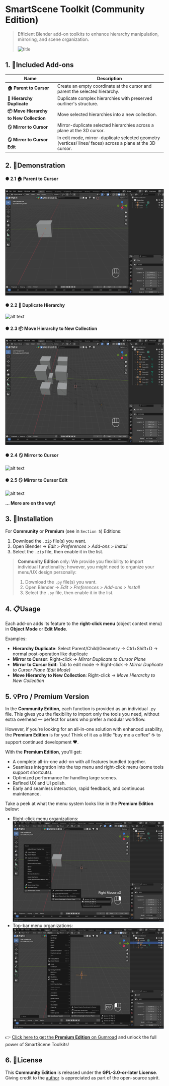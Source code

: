 # SmartScene Toolkit (Community Edition)

> Efficient Blender add-on toolkits to enhance hierarchy manipulation, mirroring, and scene organization.
> 
> ![title](https://github.com/user-attachments/assets/559d43fe-de29-4781-88d0-10394bb7fda8)

## 1. 🧩Included Add-ons

| Name | Description |
|------|-------------|
| **🏠 Parent to Cursor** | Create an empty coordinate at the cursor and parent the selected hierarchy. |
| **🧬 Hierarchy Duplicate** | Duplicate complex hierarchies with preserved ourliner's structure. |
| **📦 Move Hierarchy to New Collection** | Move selected hierarchies into a new collection. |
| **🪞 Mirror to Cursor** | Mirror-duplicate selected hierarchies across a plane at the 3D cursor. |
| **🪞 Mirror to Cursor Edit** | In edit mode, mirror-duplicate selected geometry (vertices/ lines/ faces) across a plane at the 3D cursor.|


## 2. 🎥Demonstration

#### ● 2.1 🏠 Parent to Cursor
![alt text](assets/parent_to_cursor.gif)

#### ● 2.2 🧬 Duplicate Hierarchy
![alt text](assets/duplicate_hierarchies.gif)

#### ● 2.3 📦 Move Hierarchy to New Collection
![alt text](assets/move_hierarchies_new_collection.gif)

#### ● 2.4 🪞 Mirror to Cursor
![alt text](assets/mirror_cursor.gif)

#### ● 2.5 🪞 Mirror to Cursor Edit
![alt text](assets/mirror_cursor_edit.gif)

**... More are on the way!**


## 3. 🔧Installation

For **Community** or **Premium** (see in `Section 5`) Editions:
1. Download the `.zip` file(s) you want.
2. Open Blender → *Edit > Preferences > Add-ons > Install*
3. Select the `.zip` file, then enable it in the list.

> **Community Edition**  only:
> We provide you flexibility to import individual functionality; however, you might need to organize your menu/UX design personally: 
> 1. Download the `.py` file(s) you want.
> 2. Open Blender → *Edit > Preferences > Add-ons > Install*
> 3. Select the `.py` file, then enable it in the list.

## 4. 📋Usage

Each add-on adds its feature to the **right-click menu** (object context menu) in **Object Mode** or **Edit Mode**.

Examples:
- **Hierarchy Duplicate**: Select Parent/Child/Geometry → Ctrl+Shift+D → normal post-operation like duplicate
- **Mirror to Cursor**: Right-click → *Mirror Duplicate to Cursor Plane*
- **Mirror to Cursor Edit**: Tab to edit mode → Right-click → *Mirror Duplicate to Cursor Plane (Edit Mode)*
- **Move Hierarchy to New Collection**: Right-click → *Move Hierarchy to New Collection*


## 5. 💡Pro / Premium Version

In the **Community Edition**, each function is provided as an individual `.py` file. This gives you the flexibility to import only the tools you need, without extra overhead — perfect for users who prefer a modular workflow.

However, if you're looking for an all-in-one solution with enhanced usability, the **Premium Edition** is for you! Think of it as a little “buy me a coffee” ☕ to support continued development ❤️.

With the **Premium Edition**, you'll get:
- A complete all-in-one add-on with all features bundled together.
- Seamless integration into the top menu and right-click menu (some tools support shortcuts).
- Optimized performance for handling large scenes.
- Refined UX and UI polish.
- Early and seamless interaction, rapid feedback, and continuous maintenance.

Take a peek at what the menu system looks like in the **Premium Edition** below:
- Right-click menu organizations: ![alt text1](https://raw.githubusercontent.com/yuantianle/SmartScene_Toolkit-Jun2025/refs/heads/main/assets/image.png)
- Top-bar menu organizations: ![alt text2](https://raw.githubusercontent.com/yuantianle/SmartScene_Toolkit-Jun2025/refs/heads/main/assets/image2.png)

👉 [Click here to get the **Premium Edition** on Gumroad](https://marcus997.gumroad.com/l/smartscene_toolkits?_gl=1*1bhrkc4*_ga*MjYwNTAwNTM3LjE3NTA2Mzg5Nzk.*_ga_6LJN6D94N6*czE3NTEyNTA5OTckbzEwJGcxJHQxNzUxMjUxMDE0JGo0MyRsMCRoMA..) and unlock the full power of SmartScene Toolkits!

## 6. 📜License

This **Community Edition** is released under the **GPL-3.0-or-later License**. Giving credit to the [author](https://github.com/yuantianle) is appreciated as part of the open-source spirit.

